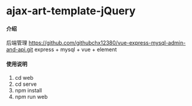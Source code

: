 # ajax-art-template-jQuery

#### 介绍
后端管理 https://github.com/githubchx12380/vue-express-mysql-admin-and-api.git 
express + mysql + vue + element



#### 使用说明

1.  cd web
2.  cd serve
3.  npm install
4.  npm run web

